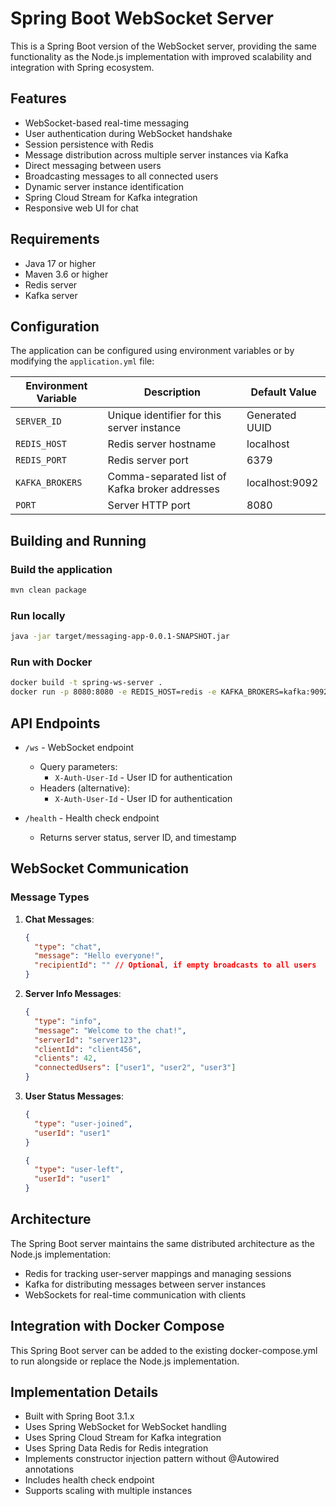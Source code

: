 # Spring Boot WebSocket Server

This is a Spring Boot version of the WebSocket server, providing the same functionality as the Node.js implementation with improved scalability and integration with Spring ecosystem.

## Features

- WebSocket-based real-time messaging
- User authentication during WebSocket handshake
- Session persistence with Redis
- Message distribution across multiple server instances via Kafka
- Direct messaging between users
- Broadcasting messages to all connected users
- Dynamic server instance identification
- Spring Cloud Stream for Kafka integration
- Responsive web UI for chat

## Requirements

- Java 17 or higher
- Maven 3.6 or higher
- Redis server
- Kafka server

## Configuration

The application can be configured using environment variables or by modifying the `application.yml` file:

| Environment Variable | Description | Default Value |
|----------------------|-------------|---------------|
| `SERVER_ID` | Unique identifier for this server instance | Generated UUID |
| `REDIS_HOST` | Redis server hostname | localhost |
| `REDIS_PORT` | Redis server port | 6379 |
| `KAFKA_BROKERS` | Comma-separated list of Kafka broker addresses | localhost:9092 |
| `PORT` | Server HTTP port | 8080 |

## Building and Running

### Build the application

```bash
mvn clean package
```

### Run locally

```bash
java -jar target/messaging-app-0.0.1-SNAPSHOT.jar
```

### Run with Docker

```bash
docker build -t spring-ws-server .
docker run -p 8080:8080 -e REDIS_HOST=redis -e KAFKA_BROKERS=kafka:9092 spring-ws-server
```

## API Endpoints

- `/ws` - WebSocket endpoint
  - Query parameters:
    - `X-Auth-User-Id` - User ID for authentication
  - Headers (alternative):
    - `X-Auth-User-Id` - User ID for authentication

- `/health` - Health check endpoint
  - Returns server status, server ID, and timestamp

## WebSocket Communication

### Message Types

1. **Chat Messages**:
   ```json
   {
     "type": "chat",
     "message": "Hello everyone!",
     "recipientId": "" // Optional, if empty broadcasts to all users
   }
   ```

2. **Server Info Messages**:
   ```json
   {
     "type": "info",
     "message": "Welcome to the chat!",
     "serverId": "server123",
     "clientId": "client456",
     "clients": 42,
     "connectedUsers": ["user1", "user2", "user3"]
   }
   ```

3. **User Status Messages**:
   ```json
   {
     "type": "user-joined",
     "userId": "user1"
   }
   ```
   ```json
   {
     "type": "user-left",
     "userId": "user1"
   }
   ```

## Architecture

The Spring Boot server maintains the same distributed architecture as the Node.js implementation:
- Redis for tracking user-server mappings and managing sessions
- Kafka for distributing messages between server instances
- WebSockets for real-time communication with clients

## Integration with Docker Compose

This Spring Boot server can be added to the existing docker-compose.yml to run alongside or replace the Node.js implementation.

## Implementation Details

- Built with Spring Boot 3.1.x
- Uses Spring WebSocket for WebSocket handling
- Uses Spring Cloud Stream for Kafka integration
- Uses Spring Data Redis for Redis integration
- Implements constructor injection pattern without @Autowired annotations
- Includes health check endpoint
- Supports scaling with multiple instances
